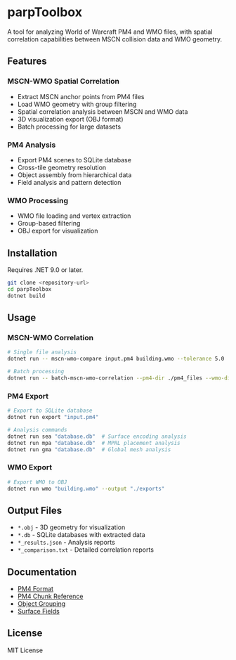 # parpToolbox

A tool for analyzing World of Warcraft PM4 and WMO files, with spatial correlation capabilities between MSCN collision data and WMO geometry.

## Features

### MSCN-WMO Spatial Correlation
- Extract MSCN anchor points from PM4 files
- Load WMO geometry with group filtering
- Spatial correlation analysis between MSCN and WMO data
- 3D visualization export (OBJ format)
- Batch processing for large datasets

### PM4 Analysis
- Export PM4 scenes to SQLite database
- Cross-tile geometry resolution
- Object assembly from hierarchical data
- Field analysis and pattern detection
### WMO Processing
- WMO file loading and vertex extraction
- Group-based filtering
- OBJ export for visualization

## Installation

Requires .NET 9.0 or later.

```bash
git clone <repository-url>
cd parpToolbox
dotnet build
```

## Usage

### MSCN-WMO Correlation

```bash
# Single file analysis
dotnet run -- mscn-wmo-compare input.pm4 building.wmo --tolerance 5.0

# Batch processing
dotnet run -- batch-mscn-wmo-correlation --pm4-dir ./pm4_files --wmo-dir ./wmo_files --output-dir ./results
```

### PM4 Export

```bash
# Export to SQLite database
dotnet run export "input.pm4"

# Analysis commands
dotnet run sea "database.db"  # Surface encoding analysis
dotnet run mpa "database.db"  # MPRL placement analysis
dotnet run gma "database.db"  # Global mesh analysis
```

### WMO Export

```bash
# Export WMO to OBJ
dotnet run wmo "building.wmo" --output "./exports"
```

## Output Files

- `*.obj` - 3D geometry for visualization
- `*.db` - SQLite databases with extracted data
- `*_results.json` - Analysis reports
- `*_comparison.txt` - Detailed correlation reports

## Documentation

- [PM4 Format](docs/formats/PM4.md)
- [PM4 Chunk Reference](docs/formats/PM4-Chunk-Reference.md)
- [Object Grouping](docs/formats/PM4-Object-Grouping.md)
- [Surface Fields](docs/MSUR_FIELDS.md)

## License

MIT License
